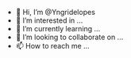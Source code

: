 - 👋 Hi, I’m @Yngridelopes
- 👀 I’m interested in ...
- 🌱 I’m currently learning ...
- 💞️ I’m looking to collaborate on ...
- 📫 How to reach me ...

<!---
Yngridelopes/Yngridelopes is a ✨ special ✨ repository because its `README.md` (this file) appears on your GitHub profile.
You can click the Preview link to take a look at your changes.
--->
